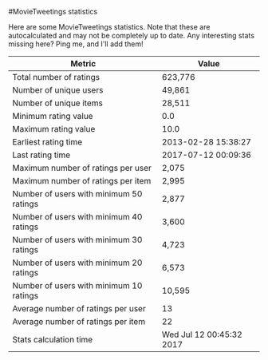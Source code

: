 #MovieTweetings statistics

Here are some MovieTweetings statistics. Note that these are autocalculated and may not be completely up to date. Any interesting stats missing here? Ping me, and I'll add them!

Metric | Value
--- | ---
Total number of ratings                 | 623,776
Number of unique users                  | 49,861
Number of unique items                  | 28,511
Minimum rating value                    | 0.0
Maximum rating value                    | 10.0
Earliest rating time                    | 2013-02-28 15:38:27
Last rating time                        | 2017-07-12 00:09:36
Maximum number of ratings per user      | 2,075
Maximum number of ratings per item      | 2,995
Number of users with minimum 50 ratings | 2,877
Number of users with minimum 40 ratings | 3,600
Number of users with minimum 30 ratings | 4,723
Number of users with minimum 20 ratings | 6,573
Number of users with minimum 10 ratings | 10,595
Average number of ratings per user      | 13
Average number of ratings per item      | 22
Stats calculation time                  | Wed Jul 12 00:45:32 2017

